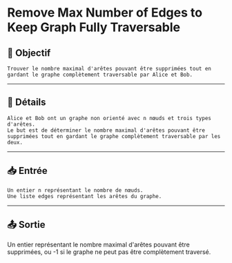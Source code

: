 # Remove Max Number of Edges to Keep Graph Fully Traversable

## 🎯 Objectif

    Trouver le nombre maximal d'arêtes pouvant être supprimées tout en gardant le graphe complètement traversable par Alice et Bob.

---

## 📝 Détails

    Alice et Bob ont un graphe non orienté avec n nœuds et trois types d'arêtes.
    Le but est de déterminer le nombre maximal d'arêtes pouvant être supprimées tout en gardant le graphe complètement traversable par les deux.

---

## 📥 Entrée

    Un entier n représentant le nombre de nœuds.
    Une liste edges représentant les arêtes du graphe.

---

## 📤 Sortie

Un entier représentant le nombre maximal d'arêtes pouvant être supprimées, ou -1 si le graphe ne peut pas être complètement traversé.

